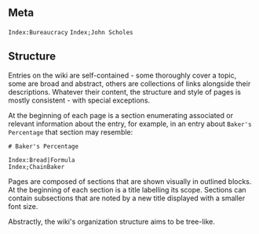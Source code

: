 <section>

# Meta

<code>Index:Bureaucracy</code>
<code>Index;John Scholes</code>
</section>

<section>

# Structure

Entries on the wiki are self-contained - some thoroughly cover a topic, some are broad and abstract, others are collections of links alongside their descriptions. Whatever their content, the structure and style of pages is mostly consistent - with special exceptions.

At the beginning of each page is a section enumerating associated or relevant information about the entry, for example, in an entry about `Baker's Percentage` that section may resemble:

```
# Baker's Percentage

Index:Bread|Formula
Index;ChainBaker

```

Pages are composed of sections that are shown visually in outlined blocks. At the beginning of each section is a title labelling its scope. Sections can contain subsections that are noted by a new title displayed with a smaller font size.

Abstractly, the wiki's organization structure aims to be tree-like.
</section>